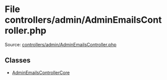 File controllers/admin/AdminEmailsController.php
=========
Source: [controllers/admin/AdminEmailsController.php](https://github.com/PrestaShop/PrestaShop/blob/1.6.1.1/controllers/admin/AdminEmailsController.php)


Classes
-------

* [AdminEmailsControllerCore](class.AdminEmailsControllerCore)

